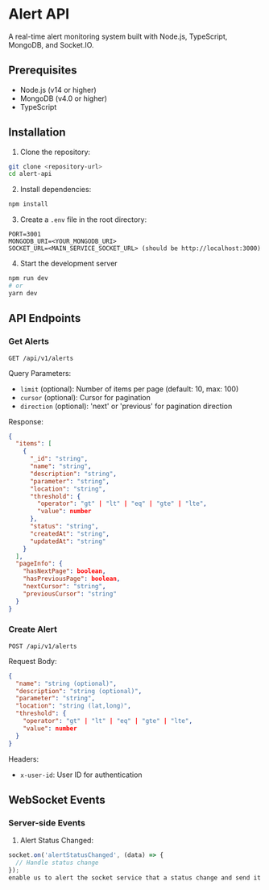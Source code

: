 # Alert API

A real-time alert monitoring system built with Node.js, TypeScript, MongoDB, and Socket.IO.

## Prerequisites

- Node.js (v14 or higher)
- MongoDB (v4.0 or higher)
- TypeScript

## Installation

1. Clone the repository:
```bash
git clone <repository-url>
cd alert-api
```

2. Install dependencies:
```bash
npm install
```

3. Create a `.env` file in the root directory:
```env
PORT=3001
MONGODB_URI=<YOUR_MONGODB_URI>
SOCKET_URL=<MAIN_SERVICE_SOCKET_URL> (should be http://localhost:3000)
```

4. Start the development server
```bash
npm run dev
# or
yarn dev
```

## API Endpoints

### Get Alerts

```http
GET /api/v1/alerts
```

Query Parameters:
- `limit` (optional): Number of items per page (default: 10, max: 100)
- `cursor` (optional): Cursor for pagination
- `direction` (optional): 'next' or 'previous' for pagination direction

Response:
```json
{
  "items": [
    {
      "_id": "string",
      "name": "string",
      "description": "string",
      "parameter": "string",
      "location": "string",
      "threshold": {
        "operator": "gt" | "lt" | "eq" | "gte" | "lte",
        "value": number
      },
      "status": "string",
      "createdAt": "string",
      "updatedAt": "string"
    }
  ],
  "pageInfo": {
    "hasNextPage": boolean,
    "hasPreviousPage": boolean,
    "nextCursor": "string",
    "previousCursor": "string"
  }
}
```

### Create Alert

```http
POST /api/v1/alerts
```

Request Body:
```json
{
  "name": "string (optional)",
  "description": "string (optional)",
  "parameter": "string",
  "location": "string (lat,long)",
  "threshold": {
    "operator": "gt" | "lt" | "eq" | "gte" | "lte",
    "value": number
  }
}
```

Headers:
- `x-user-id`: User ID for authentication

## WebSocket Events

### Server-side Events


1. Alert Status Changed:
```typescript
socket.on('alertStatusChanged', (data) => {
  // Handle status change
});
enable us to alert the socket service that a status change and send it to a user.
```